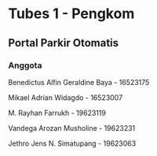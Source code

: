 # Tubes 1 - Pengkom

## Portal Parkir Otomatis

### Anggota
Benedictus Alfin Geraldine Baya - 16523175 <br>

Mikael Adrian Widagdo - 16523007  <br>	

M. Rayhan Farrukh - 19623119  <br>  

Vandega Arozan Musholine - 19623231 <br> 

Jethro Jens N. Simatupang - 19623063 <br>  
